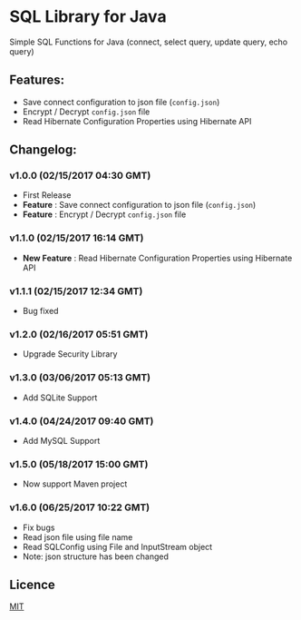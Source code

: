 # SQL Library for Java
Simple SQL Functions for Java (connect, select query, update query, echo query)

## Features:
* Save connect configuration to json file (`config.json`)
* Encrypt / Decrypt `config.json` file
* Read Hibernate Configuration Properties using Hibernate API

## Changelog:
### v1.0.0 (02/15/2017 04:30 GMT)
* First Release
* **Feature** : Save connect configuration to json file (`config.json`)
* **Feature** : Encrypt / Decrypt `config.json` file

### v1.1.0 (02/15/2017 16:14 GMT)
* **New Feature** : Read Hibernate Configuration Properties using Hibernate API

### v1.1.1 (02/15/2017 12:34 GMT)
* Bug fixed

### v1.2.0 (02/16/2017 05:51 GMT)
* Upgrade Security Library

### v1.3.0 (03/06/2017 05:13 GMT)
* Add SQLite Support

### v1.4.0 (04/24/2017 09:40 GMT)
* Add MySQL Support

### v1.5.0 (05/18/2017 15:00 GMT)
* Now support Maven project

### v1.6.0 (06/25/2017 10:22 GMT)
* Fix bugs
* Read json file using file name
* Read SQLConfig using File and InputStream object
* Note: json structure has been changed

## Licence
[MIT](LICENCE)

